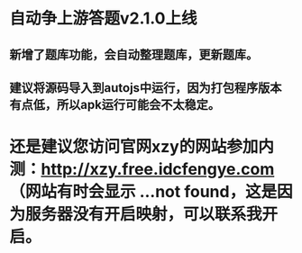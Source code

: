 # 自动争上游答题v2.1.0上线
## 新增了题库功能，会自动整理题库，更新题库。
## 建议将源码导入到autojs中运行，因为打包程序版本有点低，所以apk运行可能会不太稳定。
# 还是建议您访问官网xzy的网站参加内测：http://xzy.free.idcfengye.com （网站有时会显示 ...not found，这是因为服务器没有开启映射，可以联系我开启。
